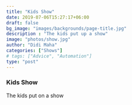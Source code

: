 ```yaml
---
title: "Kids Show"
date: 2019-07-06T15:27:17+06:00
draft: false
bg_image: "images/backgrounds/page-title.jpg"
description : "The kids put up a show"
image: "photos/show.jpg"
author: "Didi Maha"
categories: ["Shows"]
# tags: ["Advice", "Automation"]
type: "post"
---
```



### Kids Show

The kids put on a show

